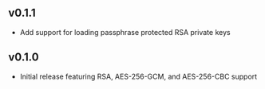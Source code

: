 ## v0.1.1
 * Add support for loading passphrase protected RSA private keys

## v0.1.0
 * Initial release featuring RSA, AES-256-GCM, and AES-256-CBC support
